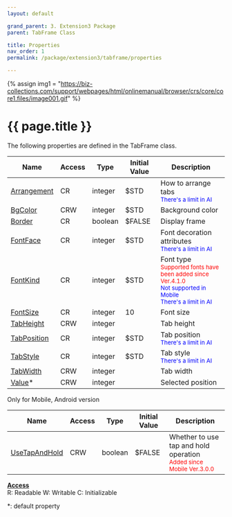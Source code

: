```yaml
---
layout: default

grand_parent: 3. Extension3 Package
parent: TabFrame Class

title: Properties
nav_order: 1
permalink: /package/extension3/tabframe/properties

---
```

{% assign img1 = "https://biz-collections.com/support/webpages/html/onlinemanual/browser/crs/core/core1.files/image001.gif" %}


# {{ page.title }}

The following properties are defined in the TabFrame class.

|Name       | Access | Type   | Initial Value | Description |
|----------	|--------|--------|---------------|-------------|
|[Arrangement](/package/extension3/tabframe/properties/arrangement) | CR | integer | $STD | How to arrange tabs<br><small><span style="color:blue">There's a limit in AI</span></small> |
|[BgColor](/package/extension3/tabframe/properties/bgcolor) | CRW | integer | $STD |Background color |
|[Border](/package/extension3/tabframe/properties/border) | CR | boolean | $FALSE | Display frame|
|[FontFace](/package/extension3/tabframe/properties/fontface) | CR | integer | $STD |Font decoration attributes<br><small><span style="color:blue">There's a limit in AI</span></small> |
|[FontKind](/package/extension3/tabframe/properties/fontkind) | CR | integer | $STD | Font type<br><small><span style="color:red">Supported fonts have been added since Ver.4.1.0</span></small><br><small><span style="color:blue">Not supported in Mobile</span></small><br><small><span style="color:blue">There's a limit in AI</span></small>|
|[FontSize](/package/extension3/tabframe/properties/fontsize) | CR | integer | 10 | Font size|
|[TabHeight](/package/extension3/tabframe/properties/tabheight) | CRW | integer |  |Tab height |
|[TabPosition](/package/extension3/tabframe/properties/tabposition) | CR | integer | $STD |Tab position<br><small><span style="color:blue">There's a limit in AI</span></small> |
|[TabStyle](/package/extension3/tabframe/properties/tabstyle) | CR | integer | $STD | Tab style <br><small><span style="color:blue">There's a limit in AI</span></small>|
|[TabWidth](/package/extension3/tabframe/properties/tabwidth) | CRW | integer |  | Tab width|
|[Value](/package/extension3/tabframe/properties/value)* | CRW | integer |  |Selected position |

Only for Mobile, Android version

|Name       | Access | Type   | Initial Value | Description |
|----------	|--------|--------|---------------|-------------|
|[UseTapAndHold](/package/extension3/tabframe/properties/usetapandhold) | CRW | boolean | $FALSE | Whether to use tap and hold operation<br> <small><span style="color:red">Added since Mobile Ver.3.0.0</span></small>|

<u><b>Access</b></u><br>
R: Readable
W: Writable
C: Initializable

*: default property

